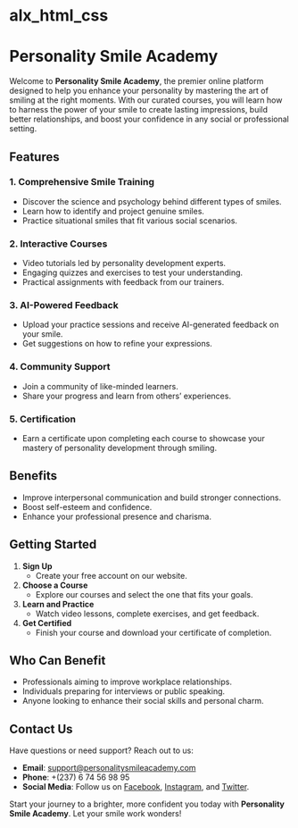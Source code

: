 # alx_html_css

# Personality Smile Academy

Welcome to **Personality Smile Academy**, the premier online platform designed to help you enhance your personality by mastering the art of smiling at the right moments. With our curated courses, you will learn how to harness the power of your smile to create lasting impressions, build better relationships, and boost your confidence in any social or professional setting.

## Features

### 1. **Comprehensive Smile Training**

- Discover the science and psychology behind different types of smiles.
- Learn how to identify and project genuine smiles.
- Practice situational smiles that fit various social scenarios.

### 2. **Interactive Courses**

- Video tutorials led by personality development experts.
- Engaging quizzes and exercises to test your understanding.
- Practical assignments with feedback from our trainers.

### 3. **AI-Powered Feedback**

- Upload your practice sessions and receive AI-generated feedback on your smile.
- Get suggestions on how to refine your expressions.

### 4. **Community Support**

- Join a community of like-minded learners.
- Share your progress and learn from others’ experiences.

### 5. **Certification**

- Earn a certificate upon completing each course to showcase your mastery of personality development through smiling.

## Benefits

- Improve interpersonal communication and build stronger connections.
- Boost self-esteem and confidence.
- Enhance your professional presence and charisma.

## Getting Started

1. **Sign Up**
   - Create your free account on our website.
2. **Choose a Course**
   - Explore our courses and select the one that fits your goals.
3. **Learn and Practice**
   - Watch video lessons, complete exercises, and get feedback.
4. **Get Certified**
   - Finish your course and download your certificate of completion.

## Who Can Benefit

- Professionals aiming to improve workplace relationships.
- Individuals preparing for interviews or public speaking.
- Anyone looking to enhance their social skills and personal charm.

## Contact Us

Have questions or need support? Reach out to us:

- **Email**: support@personalitysmileacademy.com
- **Phone**: +(237) 6 74 56 98 95
- **Social Media**: Follow us on [Facebook](#), [Instagram](#), and [Twitter](#).

Start your journey to a brighter, more confident you today with **Personality Smile Academy**. Let your smile work wonders!